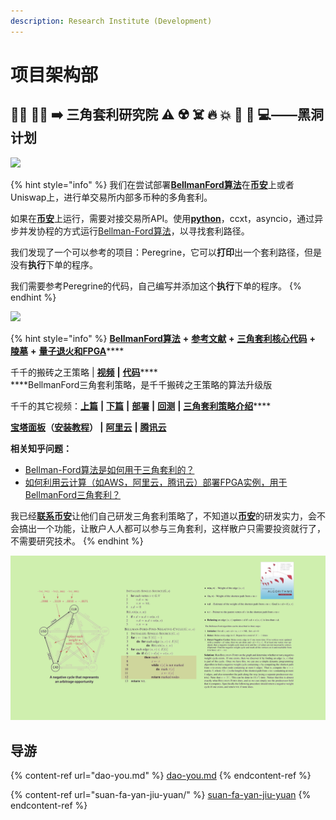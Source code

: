 ```yaml
---
description: Research Institute (Development)
---
```


# 项目架构部

## 👩‍🔬 👨‍🔬 ➡️ 三角套利研究院 ⚠️ ☢️ ☠️ 🔥 💥 🧪 🔬 💻——黑洞计划

![](<../.gitbook/assets/BFM Unity 黑洞探索.png>)

{% hint style="info" %}
我们在尝试部署[**BellmanFord算法**](https://www.bfm-unity.com/bfm-rins.-bi-fang-meng-ke-xue-yan-jiu-yuan/what-is-bfm-al)在[**币安**](https://www.binance.com/cn)上或者Uniswap上，进行单交易所内部多币种的多角套利。

如果在[**币安**](https://www.binance.com/cn)上运行，需要对接交易所API。使用[**python**](https://www.python.org/downloads/)，ccxt，asyncio，通过异步并发协程的方式运行[Bellman-Ford算法](https://www.bfm-unity.com/bfm-rins.-bi-fang-meng-ke-xue-yan-jiu-yuan/what-is-bfm-al)，以寻找套利路径。

我们发现了一个可以参考的项目：Peregrine，它可以**打印**出一个套利路径，但是没有**执行**下单的程序。

我们需要参考Peregrine的代码，自己编写并添加这个**执行**下单的程序。
{% endhint %}

![](<../.gitbook/assets/BFM Unity 战略目标开发星杯.png>)

{% hint style="info" %}
[**BellmanFord算法**](https://www.bfm-unity.com/bfm-rins.-bi-fang-meng-ke-xue-yan-jiu-yuan/what-is-bfm-al) **+** [**参考文献**](https://www.bfm-unity.com/bfm-rins.-bi-fang-meng-ke-xue-yan-jiu-yuan/what-is-bfm-al/bfm-al-ckwx) **+** [**三角套利核心代码**](https://www.bfm-unity.com/bfm-dins.-bi-fang-meng-gong-cheng-she-ji-yuan/ruan-jian-bfm-on-python) **+** [**陵墓**](https://www.bfm-unity.com/bfm-rins.-bi-fang-meng-ke-xue-yan-jiu-yuan/what-is-bfm-al/lo-st) **+** [**量子退火和FPGA**](https://www.bfm-unity.com/bfm-dins.-bi-fang-meng-gong-cheng-she-ji-yuan/ruan-jian-bfm-on-python/chuang-xin-wei-lai-fa-zhan)****

千千的搬砖之王策略  |  [**视频**](https://mp.weixin.qq.com/s/MsXdWAGJR0Kl9BPIUPxQgA)  **|** [**代码**](https://guhhhhaa.gitbook.io/bfm-unity-doc-v1/ruan-jian-bfm-on-python/qian-qian-de-liang-hua-shi-jie-hou-ban-dai-ma)****\
****BellmanFord三角套利策略，是千千搬砖之王策略的算法升级版

千千的其它视频：[**上篇**](https://mp.weixin.qq.com/s/lVqcoBvtmyLaohz7DLtIoA)  **|**  [**下篇**](https://mp.weixin.qq.com/s/6qL4redQ3lFiNvZOowpBaA)  **|**  [**部署**](https://mp.weixin.qq.com/s/6bKVOqcYppqta3zRdMtvWA)  **|**  [**回测**](https://mp.weixin.qq.com/s/Ju4XFDHTq7wk2wokArmKGw)  **|**  [**三角套利策略介绍**](https://mp.weixin.qq.com/s/G5t7TyIyrH40Kl55feTDIw)****

[**宝塔面板**](https://www.bt.cn)**（**[**安装教程**](https://www.bt.cn/bbs/thread-19376-1-1.html)**） |**  [**阿里云**](https://www.aliyun.com)  **|**  [**腾讯云**](https://cloud.tencent.com)

**相关知乎问题：**

* [Bellman-Ford算法是如何用于三角套利的？](https://www.zhihu.com/question/360354203)
* [如何利用云计算（如AWS，阿里云，腾讯云）部署FPGA实例，用于BellmanFord三角套利？](https://www.zhihu.com/question/448419550)

我已经[**联系币安**](https://www.binance.com/zh-CN/my/user-support/feedback/entry)让他们自己研发三角套利策略了，不知道以[**币安**](https://www.binance.com/cn)的研发实力，会不会搞出一个功能，让散户人人都可以参与三角套利，这样散户只需要投资就行了，不需要研究技术。
{% endhint %}

![](../.gitbook/assets/b49d19a6fef2385395ae687a10007929.png)

## **导游**

{% content-ref url="dao-you.md" %}
[dao-you.md](dao-you.md)
{% endcontent-ref %}

{% content-ref url="suan-fa-yan-jiu-yuan/" %}
[suan-fa-yan-jiu-yuan](suan-fa-yan-jiu-yuan/)
{% endcontent-ref %}

##
